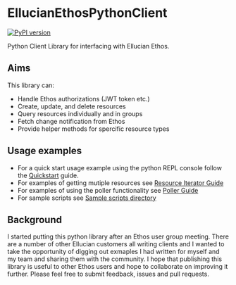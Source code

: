  # EllucianEthosPythonClient

[![PyPI version](https://badge.fury.io/py/EllucianEthosPythonClient.svg)](https://badge.fury.io/py/EllucianEthosPythonClient)

Python Client Library for interfacing with Ellucian Ethos.

 ## Aims

This library can:

 - Handle Ethos authorizations (JWT token etc.)
 - Create, update, and delete resources
 - Query resources individually and in groups
 - Fetch change notification from Ethos
 - Provide helper methods for spercific resource types 
 
 ## Usage examples

 - For a quick start usage example using the python REPL console follow the [Quickstart](./docs/QUICKSTART.md) guide.
 - For examples of getting mutiple resources see [Resource Iterator Guide](./docs/RESOURCEITERATORS.md)
 - For examples of using the poller functionality see [Poller Guide](./docs/POLLERGUIDE.md)
 - For sample scripts see [Sample scripts directory](./samples)

 ## Background

I started putting this python library after an Ethos user group meeting. There are a number of other Ellucian customers
all writing clients and I wanted to take the opportunity of digging out exmaples I had written for myself and my team
and sharing them with the community. I hope that publishing this library is useful to other Ethos users and hope to 
collaborate on improving it further. Please feel free to submit feedback, issues and pull requests.
  
 


